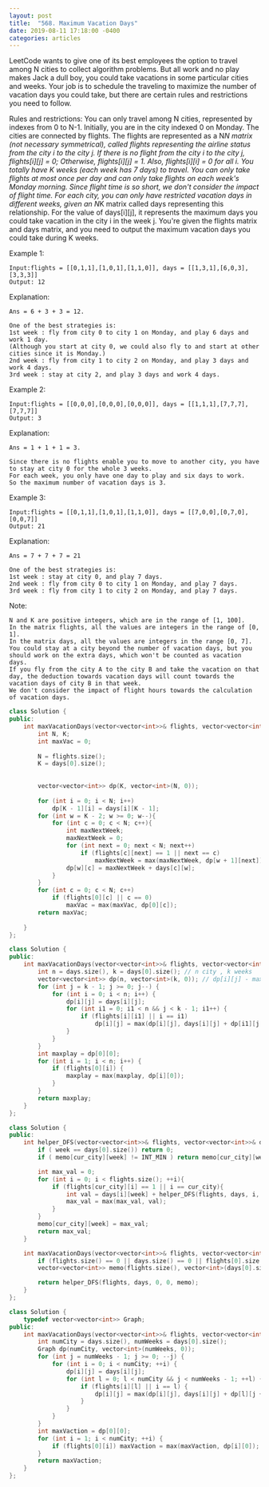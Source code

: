 ```yaml
---
layout: post
title:  "568. Maximum Vacation Days"
date: 2019-08-11 17:18:00 -0400
categories: articles
---
```

LeetCode wants to give one of its best employees the option to travel among N cities to collect algorithm problems. But all work and no play makes Jack a dull boy, you could take vacations in some particular cities and weeks. Your job is to schedule the traveling to maximize the number of vacation days you could take, but there are certain rules and restrictions you need to follow.

Rules and restrictions:
You can only travel among N cities, represented by indexes from 0 to N-1. Initially, you are in the city indexed 0 on Monday.
The cities are connected by flights. The flights are represented as a N*N matrix (not necessary symmetrical), called flights representing the airline status from the city i to the city j. If there is no flight from the city i to the city j, flights[i][j] = 0; Otherwise, flights[i][j] = 1. Also, flights[i][i] = 0 for all i.
You totally have K weeks (each week has 7 days) to travel. You can only take flights at most once per day and can only take flights on each week's Monday morning. Since flight time is so short, we don't consider the impact of flight time.
For each city, you can only have restricted vacation days in different weeks, given an N*K matrix called days representing this relationship. For the value of days[i][j], it represents the maximum days you could take vacation in the city i in the week j.
You're given the flights matrix and days matrix, and you need to output the maximum vacation days you could take during K weeks.

Example 1:
```
Input:flights = [[0,1,1],[1,0,1],[1,1,0]], days = [[1,3,1],[6,0,3],[3,3,3]]
Output: 12
```
Explanation: 
```
Ans = 6 + 3 + 3 = 12. 

One of the best strategies is:
1st week : fly from city 0 to city 1 on Monday, and play 6 days and work 1 day. 
(Although you start at city 0, we could also fly to and start at other cities since it is Monday.) 
2nd week : fly from city 1 to city 2 on Monday, and play 3 days and work 4 days.
3rd week : stay at city 2, and play 3 days and work 4 days.
```
Example 2:
```
Input:flights = [[0,0,0],[0,0,0],[0,0,0]], days = [[1,1,1],[7,7,7],[7,7,7]]
Output: 3
```
Explanation: 
```
Ans = 1 + 1 + 1 = 3. 

Since there is no flights enable you to move to another city, you have to stay at city 0 for the whole 3 weeks. 
For each week, you only have one day to play and six days to work. 
So the maximum number of vacation days is 3.
```
Example 3:
```
Input:flights = [[0,1,1],[1,0,1],[1,1,0]], days = [[7,0,0],[0,7,0],[0,0,7]]
Output: 21
```
Explanation:
```
Ans = 7 + 7 + 7 = 21

One of the best strategies is:
1st week : stay at city 0, and play 7 days. 
2nd week : fly from city 0 to city 1 on Monday, and play 7 days.
3rd week : fly from city 1 to city 2 on Monday, and play 7 days.
```
Note:
```
N and K are positive integers, which are in the range of [1, 100].
In the matrix flights, all the values are integers in the range of [0, 1].
In the matrix days, all the values are integers in the range [0, 7].
You could stay at a city beyond the number of vacation days, but you should work on the extra days, which won't be counted as vacation days.
If you fly from the city A to the city B and take the vacation on that day, the deduction towards vacation days will count towards the vacation days of city B in that week.
We don't consider the impact of flight hours towards the calculation of vacation days.
```
```c++
class Solution {
public:
    int maxVacationDays(vector<vector<int>>& flights, vector<vector<int>>& days) {
        int N, K;
        int maxVac = 0;
        
        N = flights.size();
        K = days[0].size();
        
        
        vector<vector<int>> dp(K, vector<int>(N, 0));
        
        for (int i = 0; i < N; i++)
            dp[K - 1][i] = days[i][K - 1];
        for (int w = K - 2; w >= 0; w--){
            for (int c = 0; c < N; c++){
                int maxNextWeek;
                maxNextWeek = 0;
                for (int next = 0; next < N; next++)
                    if (flights[c][next] == 1 || next == c)
                        maxNextWeek = max(maxNextWeek, dp[w + 1][next]);
                dp[w][c] = maxNextWeek + days[c][w];
            }
        }
        for (int c = 0; c < N; c++)
            if (flights[0][c] || c == 0) 
            	maxVac = max(maxVac, dp[0][c]);
        return maxVac;
        
    }
};
```

```c++
class Solution {
public:
    int maxVacationDays(vector<vector<int>>& flights, vector<vector<int>>& days) {
        int n = days.size(), k = days[0].size(); // n city , k weeks
        vector<vector<int>> dp(n, vector<int>(k, 0)); // dp[i][j] - max days play if you spent week j in city i;
        for (int j = k - 1; j >= 0; j--) {
            for (int i = 0; i < n; i++) {
                dp[i][j] = days[i][j];
                for (int i1 = 0; i1 < n && j < k - 1; i1++) {
                    if (flights[i][i1] || i == i1)
                        dp[i][j] = max(dp[i][j], days[i][j] + dp[i1][j + 1]);
                }
            }
        }
        int maxplay = dp[0][0];
        for (int i = 1; i < n; i++) {
            if (flights[0][i]) {
                maxplay = max(maxplay, dp[i][0]);
            }
        }
        return maxplay;
    }
};
```
```c++
class Solution {
public:
	int helper_DFS(vector<vector<int>>& flights, vector<vector<int>>& days, int cur_city, int week, vector<vector<int>>& memo){
		if ( week == days[0].size()) return 0;
		if ( memo[cur_city][week] != INT_MIN ) return memo[cur_city][week];

		int max_val = 0;
		for (int i = 0; i < flights.size(); ++i){
			if (flights[cur_city][i] == 1 || i == cur_city){
				int val = days[i][week] + helper_DFS(flights, days, i, week+1, memo);
				max_val = max(max_val, val);
			}
		}
		memo[cur_city][week] = max_val;
		return max_val;
	}

    int maxVacationDays(vector<vector<int>>& flights, vector<vector<int>>& days) {
    	if (flights.size() == 0 || days.size() == 0 || flights[0].size() == 0 || days[0].size() == 0) return 0;
    	vector<vector<int>> memo(flights.size(), vector<int>(days[0].size(), INT_MIN));

		return helper_DFS(flights, days, 0, 0, memo);
    }
};
```
```c++
class Solution {
	typedef vector<vector<int>> Graph;
public:
    int maxVacationDays(vector<vector<int>>& flights, vector<vector<int>>& days) {
        int numCity = days.size(), numWeeks = days[0].size();
        Graph dp(numCity, vector<int>(numWeeks, 0));
        for (int j = numWeeks - 1; j >= 0; --j) {
        	for (int i = 0; i < numCity; ++i) {
        		dp[i][j] = days[i][j];
        		for (int l = 0; l < numCity && j < numWeeks - 1; ++l) {
        			if (flights[i][l] || i == l) {
        				dp[i][j] = max(dp[i][j], days[i][j] + dp[l][j + 1]);
        			}
        		}
        	}
        }
        int maxVaction = dp[0][0];
        for (int i = 1; i < numCity; ++i) {
        	if (flights[0][i]) maxVaction = max(maxVaction, dp[i][0]);
        } 
        return maxVaction;
    }
};
```